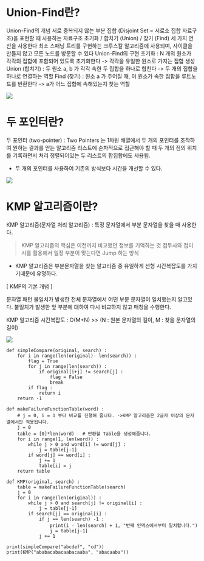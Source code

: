 # Union-Find란?
Union-Find의 개념
서로 중복되지 않는 부분 집합 (Disjoint Set = 서로소 집합 자료구조)을 표현할 때 사용하는 자료구조
초기화 / 합치기 (Union) / 찾기 (Find) 세 가지 연산을 사용한다
최소 스패닝 트리를 구현하는 크루스칼 알고리즘에 사용되며, 사이클을 만들지 않고 모든 노드를 방문할 수 있다
Union-Find의 구현
초기화 : N 개의 원소가 각각의 집합에 포함되어 있도록 초기화한다 -> 각각을 유일한 원소로 가지는 집합 생성
Union (합치기) : 두 원소 a, b 가 각각 속한 두 집합을 하나로 합친다 -> 두 개의 집합을 하나로 연결하는 역할
Find (찾기) : 원소 a 가 주어질 때, 이 원소가 속한 집합을 루트노드를 반환한다 -> a가 어느 집합에 속해있는지 찾는 역할 

![](https://blog.kakaocdn.net/dn/Wu6ip/btrPvi51AyZ/nwD9CCiKFkUrjksvOKmMKK/img.png)



# 두 포인터란?
두 포인터 (two-pointer)
: Two Pointers 는 1차원 배열에서 두 개의 포인터를 조작하여 원하는 결과를 얻는 알고리즘
리스트에 순차적으로 접근해야 할 때 두 개의 점의 위치를 기록하면서 처리
정렬되어있는 두 리스트의 합집합에도 사용됨.
* 두 개의 포인터를 사용하여 기존의 방식보다 시간을 개선할 수 있다.

![](https://blog.kakaocdn.net/dn/XGykr/btrPzaebQrg/8OylzmvpeWPRPmX0k0XC10/img.png)


# KMP 알고리즘이란?
KMP 알고리즘(문자열 처리 알고리즘)
: 특정 문자열에서 부분 문자열을 찾을 때 사용한다.
> KMP 알고리즘의 핵심은 이전까지 비교했던 정보를 기억하는 것 
> 접두사와 접미사를 활용해서 일정 부분이 맞는다면 Jump 하는 방식
- KMP 알고리즘은 부분문자열을 찾는 알고리즘 중 유일하게 선형 시간복잡도를 가지기때문에 유명하다. 



[ KMP의 기본 개념 ]

문자열 패턴 불일치가 발생한 전체 문자열에서 어떤 부분 문자열이 일치했는지 알고있다.
불일치가 발생한 앞 부분에 대하여 다시 비교하지 않고 매칭을 수행한다.

KMP 알고리즘 시간복잡도 : O(M+N) >> (N : 원본 문자열의 길이, M : 찾을 문자열의 길이)


![](https://blog.kakaocdn.net/dn/bhCnJV/btrPzjIPkrJ/P2sG8cxNFISQDhu06O5Ya0/img.png)

```
def simpleCompare(original, search) :
    for i in range(len(original)- len(search)) :
        flag = True
        for j in range(len(search)) :
            if original[i+j] != search[j] :
                flag = False
                break
        if flag :
            return i
    return -1

def makeFailureFunctionTable(word) :
    # j = 0, i = 1 부터 비교를 진행해 줍니다. ->KMP 알고리즘은 2글자 이상의 문자열에서만 적용됩니다.
    j = 0 
    table = [0]*len(word)   # 반환할 Table을 생성해줍니다.
    for i in range(1, len(word)) :
        while j > 0 and word[i] != word[j] :
            j = table[j-1] 
        if word[j] == word[i] :
            j += 1
            table[i] = j
    return table

def KMP(original, search) :
    table = makeFailureFunctionTable(search)
    j = 0
    for i in range(len(original)) :
        while j > 0 and search[j] != original[i] :
            j = table[j-1]
        if search[j] == original[i] :
            if j == len(search) -1 :
                print(i - len(search) + 1, "번째 인덱스에서부터 일치합니다.")
                j = table[j-1]
            j += 1

print(simpleCompare("abcdef", "cd"))
print(KMP("ababacabacaabacaaba", "abacaaba"))
```



